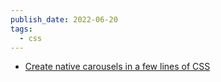 ```yaml
---
publish_date: 2022-06-20
tags:
  - css
---
```

- [Create native carousels in a few lines of CSS ](https://twitter.com/builderio/status/1538959141955174400)
